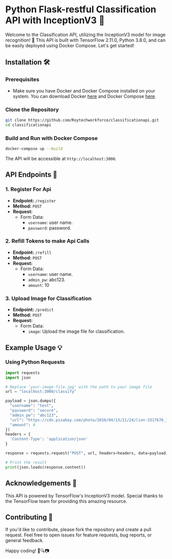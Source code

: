 # Python Flask-restful Classification API with InceptionV3 🚀

Welcome to the Classification API, utilizing the InceptionV3 model for image recognition! 🌟 This API is built with TensorFlow 2.11.0, Python 3.8.0, and can be easily deployed using Docker Compose. Let's get started!

## Installation 🛠️

### Prerequisites
- Make sure you have Docker and Docker Compose installed on your system. You can download Docker [here](https://www.docker.com/get-started) and Docker Compose [here](https://docs.docker.com/compose/install/).

### Clone the Repository
```bash
git clone https://github.com/Roytechworkforce/classificationapi.git
cd classificationapi
```

### Build and Run with Docker Compose
```bash
docker-compose up --build
```

The API will be accessible at `http://localhost:3000`.

## API Endpoints 🚀
### 1. Register For Api
- **Endpoint:** `/register`
- **Method:** `POST`
- **Request:**
  - Form Data:
    - `username`: user name.
    - `password`: password.
### 2. Refill Tokens to make Api Calls
- **Endpoint:** `/refill`
- **Method:** `POST`
- **Request:**
  - Form Data:
    - `username`: user name.
    - `admin_pw`: abc123.
    - `amount`: 10

### 3. Upload Image for Classification
- **Endpoint:** `/predict`
- **Method:** `POST`
- **Request:**
  - Form Data:
    - `image`: Upload the image file for classification.

## Example Usage 💡

### Using Python Requests
```python
import requests
import json

# Replace 'your-image-file.jpg' with the path to your image file
url = "localhost:3000/classify"

payload = json.dumps({
  "username": "test",
  "password": "secure",
  "admin_pw": "abc123",
  "url": "https://cdn.pixabay.com/photo/2018/04/13/21/24/lion-3317670_1280.jpg",
  "amount": 4
})
headers = {
  'Content-Type': 'application/json'
}

response = requests.request("POST", url, headers=headers, data=payload)

# Print the result
print(json.loads(response.content))
```

## Acknowledgements 🙌

This API is powered by TensorFlow's InceptionV3 model. Special thanks to the TensorFlow team for providing this amazing resource.

## Contributing 🤝

If you'd like to contribute, please fork the repository and create a pull request. Feel free to open issues for feature requests, bug reports, or general feedback.

Happy coding! 🚀🔍📷
